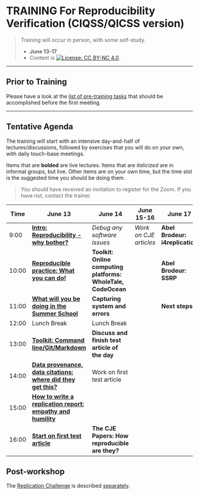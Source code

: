 # TRAINING For Reproducibility Verification (CIQSS/QICSS version)

> Training will occur in person, with some self-study. 
> - **June 13-17**
> - Content is [![License: CC BY-NC 4.0](https://licensebuttons.net/l/by-nc/4.0/80x15.png)](https://creativecommons.org/licenses/by-nc/4.0/).

---

Prior to Training
------

Please have a look at the [list of pre-training tasks](pre-training-tasks) that should be accomplished before the first meeting. 

---

Tentative Agenda
----------------

The training will start with an intensive day-and-half of lectures/discussions, followed by exercises that you will do on your own, with daily touch-base meetings.

Items that are **bolded** are live lectures. Items that are *italicized* are in informal groups, but live. Other items are on your own time, but the time slot is the suggested time you should be doing them. 

> You should have received an invitation to register for the Zoom. If you have not, contact the trainer.



| Time  |  June 13                                                 | June 14                             | June 15-16             | June 17 |
|-------|----------------------------------------------------------|-------------------------------------|------------------------|---------|
| 9:00  |  **[Intro: Reproducibility - why bother?](https://labordynamicsinstitute.github.io/replicability-training-presentation/part1.html)**                | *Debug any software issues*         | *Work on CJE articles* | **Abel Brodeur: i4replication**|
| 10:00 |  **[Reproducible practice: What you can do!](https://labordynamicsinstitute.github.io/replicability-training-presentation/part2a.html)**             | **Toolkit: Online computing platforms: WholeTale, CodeOcean**|| **Abel Brodeur: SSRP**|
| 11:00 | **[What will you be doing in the Summer School](https://labordynamicsinstitute.github.io/replicability-training-presentation/part3.html)**          | **Capturing system and errors**     |                        | **Next steps** |
| 12:00 | Lunch Break                                              | Lunch Break                         |                        ||
| 13:00 | **[Toolkit: Command line/Git/Markdown](https://labordynamicsinstitute.github.io/replicability-training-presentation/part4.html)**                   | **Discuss and finish test article of the day**|              ||
| 14:00 | **[Data provenance, data citations: where did they get this?](https://labordynamicsinstitute.github.io/replicability-training-presentation/part5.html)**| Work on first test article      |                        ||
| 15:00 | **[How to write a replication report: empathy and humility](https://labordynamicsinstitute.github.io/replicability-training-presentation/part6.html)**  ||||
| 16:00 | **[Start on first test article](https://labordynamicsinstitute.github.io/replicability-training-presentation/part7.html)**                              | **The CJE Papers: How reproducible are they?**|||


Post-workshop
-------------

The [Replication Challenge](replication-challenge.html) is described [separately](replication-challenge.html). 

